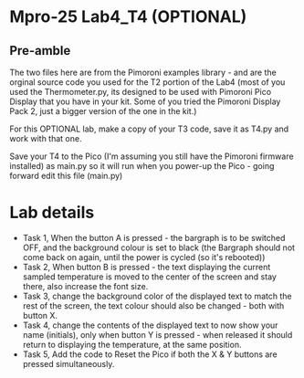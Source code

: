 # **Mpro-25 Lab4_T4 (OPTIONAL)**

## Pre-amble

The two files here are from the Pimoroni examples library - and are the orginal source code you used for the T2 portion of the Lab4 (most of you used the Thermometer.py, its designed to be used with Pimoroni Pico Display that you have in your kit. Some of you tried the Pimoroni Display Pack 2, just a bigger version of the one in the kit.)

For this OPTIONAL lab, make a copy of your T3 code, save it as T4.py and work with that one.

Save your T4 to the Pico (I'm assuming you still have the Pimoroni firmware installed) as main.py so it will run when you power-up the Pico - going forward edit this file (main.py)


# **Lab details**

- Task 1, When the button A is pressed - the bargraph is to be switched OFF, and the background colour is set to black (the Bargraph should not come back on again, until the power is cycled (so it's rebooted))
- Task 2, When button B is pressed - the text displaying the current sampled temperature is moved to the center of the screen and stay there, also increase the font size.
- Task 3, change the background color of the displayed text to match the rest of the screen, the text colour should also be changed - both with button X.
- Task 4, change the contents of the displayed text to now show your name (initials), only when button Y is pressed - when released it should return to displaying the temperature, at the same position.
- Task 5, Add the code to Reset the Pico if both the X & Y buttons are pressed simultaneously. 

